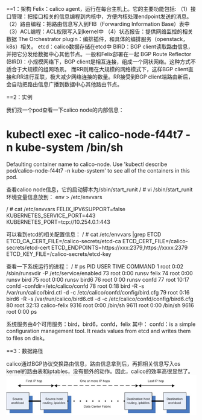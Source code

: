 ==1：架构
Felix：calico agent，运行在每台主机上。它的主要功能包括:
（1）接口管理：把接口相关的信息编程到内核中，方便内核处理endpoint发送的消息。
（2）路由编程：把路由信息写入到FIB（Forwarding Information Base）表中
（3）ACL编程：ACL权限写入到kernel中
（4）状态报告：提供网络监控的相关数据
The Orchestrator plugin：编排插件，和具体的编排服务（openstack，k8s）相关。
etcd：calico数据存储在etcd中
BIRD：BGP client读取路由信息，并把它分发给数据中心其他节点。一般和Felix部署在一起
BGP Route Reflector (BIRD)：小规模网络下，BGP client是相互连接，组成一个网状网络。这种方式不适合于大规模的组网场景。
而RR则用在大规模的网络模式下，这样BGP client直接和RR进行互联，极大减少网络连接的数量。RR接受到BGP client端路由新后，
会自动把路由信息广播到数据中心其他路由节点。

==2：实例

我们找一个pod查看一下calico node的内部信息：
# kubectl exec -it calico-node-f44t7 -n kube-system /bin/sh
Defaulting container name to calico-node.
Use 'kubectl describe pod/calico-node-f44t7 -n kube-system' to see all of the containers in this pod.

查看calico node信息，它的启动脚本为/sbin/start_runit
/ # vi /sbin/start_runit 
环境变量信息放到：
env > /etc/envvars

/ # cat /etc/envvars 
FELIX_IPV6SUPPORT=false
KUBERNETES_SERVICE_PORT=443
KUBERNETES_PORT=tcp://10.254.0.1:443

可以看到etcd的相关配置信息：
/ # cat /etc/envvars |grep ETCD
ETCD_CA_CERT_FILE=/calico-secrets/etcd-ca
ETCD_CERT_FILE=/calico-secrets/etcd-cert
ETCD_ENDPOINTS=https://xxx:2379,https://xxxx:2379
ETCD_KEY_FILE=/calico-secrets/etcd-key

查看一下系统运行的进程：
/ # ps
PID   USER     TIME   COMMAND
    1 root       0:02 /sbin/runsvdir -P /etc/service/enabled
   73 root       0:00 runsv felix
   74 root       0:00 runsv bird
   75 root       0:00 runsv bird6
   76 root       0:00 runsv confd
   77 root      10:17 confd -confdir=/etc/calico/confd
   78 root       0:18 bird -R -s /var/run/calico/bird.ctl -d -c /etc/calico/confd/config/bird.cfg
   79 root       0:16 bird6 -R -s /var/run/calico/bird6.ctl -d -c /etc/calico/confd/config/bird6.cfg
   80 root      32:13 calico-felix
 9316 root       0:00 /bin/sh
 9611 root       0:00 /bin/sh
 9616 root       0:00 ps

系统服务由4个可用服务：bird，bird6，confd，felix
其中：
confd：is a simple configuration management tool. It reads values from etcd and writes them to files on disk。

==3：数据路径

calico通过BGP协议交换路由信息，路由信息拿到后，再把相关信息写入os kernel的路由表和iptables，没有额外的动作。因此，calico的效率高很显然了。
![image](https://github.com/zhaoshouzhong/Calico/raw/master/images/datapath.JPG)
